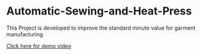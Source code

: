 # Automatic-Sewing-and-Heat-Press
This Project is developed to improve the standard minute value for garment manufacturing

[Click here for demo video](https://youtu.be/iUBSv7MyiEo)
